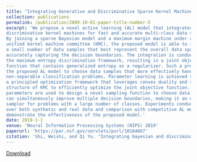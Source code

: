 ```yaml
---
title: "Integrating Generative and Discriminative Sparse Kernel Machines for Multi-class Active Learning"
collection: publications
permalink: /publication/2009-10-01-paper-title-number-5
excerpt: 'We propose a novel active learning (AL) model that integrates Bayesian and
discriminative kernel machines for fast and accurate multi-class data sampling.
By joining a sparse Bayesian model and a maximum margin machine under a
unified kernel machine committee (KMC), the proposed model is able to identify
a small number of data samples that best represent the overall data space while
accurately capturing the decision boundaries. The integration is conducted using
the maximum entropy discrimination framework, resulting in a joint objective
function that contains generalized entropy as a regularizer. Such a property allows
the proposed AL model to choose data samples that more effectively handle
non-separable classification problems. Parameter learning is achieved through
a principled optimization framework that leverages convex duality and sparse
structure of KMC to efficiently optimize the joint objective function. Key model
parameters are used to design a novel sampling function to choose data samples that
can simultaneously improve multiple decision boundaries, making it an effective
sampler for problems with a large number of classes. Experiments conducted
over both synthetic and real data and comparison with competitive AL methods
demonstrate the effectiveness of the proposed model.'
date: 2019-1-1
venue: 'Neural Information Processing Systems (NIPS) 2019'
paperurl: 'https://par.nsf.gov/servlets/purl/10164667'
citation: 'Shi, Weishi, and Qi Yu. "Integrating bayesian and discriminative sparse kernel machines for multi-class active learning." Advances in neural information processing systems (2019)’
---
```


[Download](https://par.nsf.gov/servlets/purl/10164667)

